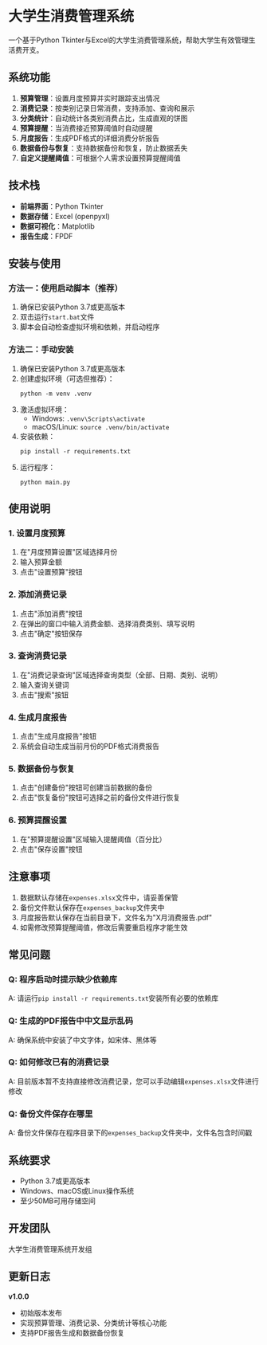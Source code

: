 # 大学生消费管理系统

一个基于Python Tkinter与Excel的大学生消费管理系统，帮助大学生有效管理生活费开支。

## 系统功能

1. **预算管理**：设置月度预算并实时跟踪支出情况
2. **消费记录**：按类别记录日常消费，支持添加、查询和展示
3. **分类统计**：自动统计各类别消费占比，生成直观的饼图
4. **预算提醒**：当消费接近预算阈值时自动提醒
5. **月度报告**：生成PDF格式的详细消费分析报告
6. **数据备份与恢复**：支持数据备份和恢复，防止数据丢失
7. **自定义提醒阈值**：可根据个人需求设置预算提醒阈值

## 技术栈

- **前端界面**：Python Tkinter
- **数据存储**：Excel (openpyxl)
- **数据可视化**：Matplotlib
- **报告生成**：FPDF

## 安装与使用

### 方法一：使用启动脚本（推荐）

1. 确保已安装Python 3.7或更高版本
2. 双击运行`start.bat`文件
3. 脚本会自动检查虚拟环境和依赖，并启动程序

### 方法二：手动安装

1. 确保已安装Python 3.7或更高版本
2. 创建虚拟环境（可选但推荐）：
   ```
   python -m venv .venv
   ```
3. 激活虚拟环境：
   - Windows: `.venv\Scripts\activate`
   - macOS/Linux: `source .venv/bin/activate`
4. 安装依赖：
   ```
   pip install -r requirements.txt
   ```
5. 运行程序：
   ```
   python main.py
   ```

## 使用说明

### 1. 设置月度预算

1. 在"月度预算设置"区域选择月份
2. 输入预算金额
3. 点击"设置预算"按钮

### 2. 添加消费记录

1. 点击"添加消费"按钮
2. 在弹出的窗口中输入消费金额、选择消费类别、填写说明
3. 点击"确定"按钮保存

### 3. 查询消费记录

1. 在"消费记录查询"区域选择查询类型（全部、日期、类别、说明）
2. 输入查询关键词
3. 点击"搜索"按钮

### 4. 生成月度报告

1. 点击"生成月度报告"按钮
2. 系统会自动生成当前月份的PDF格式消费报告

### 5. 数据备份与恢复

1. 点击"创建备份"按钮可创建当前数据的备份
2. 点击"恢复备份"按钮可选择之前的备份文件进行恢复

### 6. 预算提醒设置

1. 在"预算提醒设置"区域输入提醒阈值（百分比）
2. 点击"保存设置"按钮

## 注意事项

1. 数据默认存储在`expenses.xlsx`文件中，请妥善保管
2. 备份文件默认保存在`expenses_backup`文件夹中
3. 月度报告默认保存在当前目录下，文件名为"X月消费报告.pdf"
4. 如需修改预算提醒阈值，修改后需要重启程序才能生效

## 常见问题

### Q: 程序启动时提示缺少依赖库

A: 请运行`pip install -r requirements.txt`安装所有必要的依赖库

### Q: 生成的PDF报告中中文显示乱码

A: 确保系统中安装了中文字体，如宋体、黑体等

### Q: 如何修改已有的消费记录

A: 目前版本暂不支持直接修改消费记录，您可以手动编辑`expenses.xlsx`文件进行修改

### Q: 备份文件保存在哪里

A: 备份文件保存在程序目录下的`expenses_backup`文件夹中，文件名包含时间戳

## 系统要求

- Python 3.7或更高版本
- Windows、macOS或Linux操作系统
- 至少50MB可用存储空间

## 开发团队

大学生消费管理系统开发组

## 更新日志

**v1.0.0**
- 初始版本发布
- 实现预算管理、消费记录、分类统计等核心功能
- 支持PDF报告生成和数据备份恢复